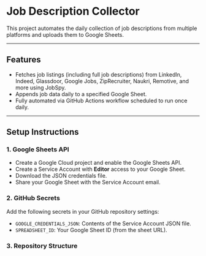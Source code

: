 # Job Description Collector

This project automates the daily collection of job descriptions from multiple platforms and uploads them to Google Sheets.

---

## Features

- Fetches job listings (including full job descriptions) from LinkedIn, Indeed, Glassdoor, Google Jobs, ZipRecruiter, Naukri, Remotive, and more using JobSpy.
- Appends job data daily to a specified Google Sheet.
- Fully automated via GitHub Actions workflow scheduled to run once daily.

---

## Setup Instructions

### 1. Google Sheets API

- Create a Google Cloud project and enable the Google Sheets API.
- Create a Service Account with **Editor** access to your Google Sheet.
- Download the JSON credentials file.
- Share your Google Sheet with the Service Account email.

### 2. GitHub Secrets

Add the following secrets in your GitHub repository settings:

- `GOOGLE_CREDENTIALS_JSON`: Contents of the Service Account JSON file.
- `SPREADSHEET_ID`: Your Google Sheet ID (from the sheet URL).

### 3. Repository Structure

